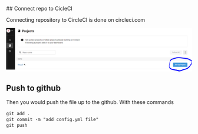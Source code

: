 ## Connect repo to CicleCI

Connecting repository to CircleCI is done on circleci.com

![connectCircleCiToRepo](/CircleCI_CLI_Tutorial/assets/CircleCIConnectToRepo.png)

## Push to github

Then you would push the file up to the github. With these commands

```
git add .
git commit -m "add config.yml file"
git push
```
